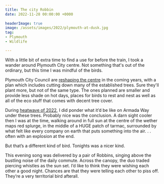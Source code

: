 ```yaml
---
title: The city Robbin
date: 2022-11-28 00:00:00 +0000
 
headerImage: true
image: /assets/images/2022/plymouth-at-dusk.jpg
tag:
- Plymouth
- Wildlife

---
```


With a little bit of extra time to find a use for before the train, I took a wander around Plymouth City centre. Not something that's out of the ordinary, but this time I was mindful of the birds.

Plymouth City Council are [reshaping the centre](https://www.plymouth.gov.uk/learn-about-armada-way-regeneration-plans) in the coming years, with a plan which includes cutting down many of the established trees. Sure they'll plant more, but not of the same type. The ones planned are smaller and provide less shade on hot days, places for birds to rest and nest as well as all of the eco stuff that comes with decent tree cover. 

During [heatwave of 2022](https://en.wikipedia.org/wiki/2022_United_Kingdom_heat_waves#July_heatwave), I did ponder what it’d be like on Armada Way under these trees. Probably nice was the conclusion. A darn sight cooler then I was at the time, walking around in full sun at the centre of the wether maps red splurge, in the middle of a HUGE patch of tarmac, surrounded by what felt like every company on earth that puts something into the air. . . often with an explosion at the end.

But that’s a different kind of bird. Tonights was a nicer kind.

This evening song was delivered by a pair of Robbins, singing above the bustling noise of the daily commute. Across the canopy, the duo traded piercing whistles as the sun set. I’d like to think they were wishing each other a good night. Chances are that they were telling each other to piss off. They’re a very territorial bird afterall.
